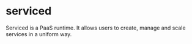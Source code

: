 serviced
========

Serviced is a PaaS runtime. It allows users to create, manage and scale services in a uniform way.
